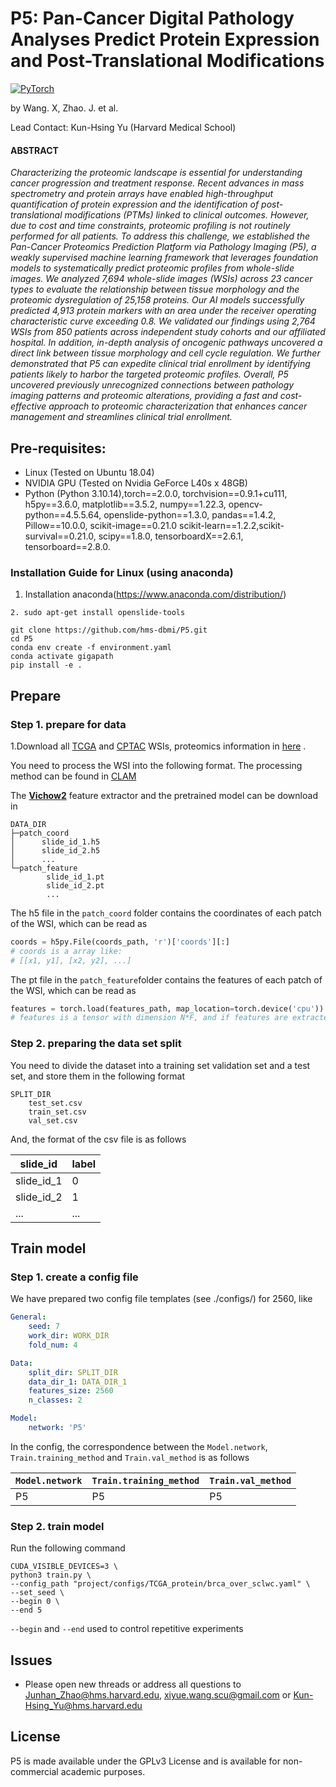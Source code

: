 # P5: Pan-Cancer Digital Pathology Analyses Predict Protein Expression and Post-Translational Modifications

<a href="https://pytorch.org/get-started/locally/"><img alt="PyTorch" src="https://img.shields.io/badge/PyTorch-ee4c2c?logo=pytorch&logoColor=white"></a>

by Wang. X, Zhao. J. et al.

Lead Contact: Kun-Hsing Yu (Harvard Medical School)

#### ABSTRACT 
*Characterizing the proteomic landscape is essential for understanding cancer progression and treatment response. Recent advances in mass spectrometry and protein arrays have enabled high-throughput quantification of protein expression and the identification of post-translational modifications (PTMs) linked to clinical outcomes. However, due to cost and time constraints, proteomic profiling is not routinely performed for all patients. To address this challenge, we established the Pan-Cancer Proteomics Prediction Platform via Pathology Imaging (P5), a weakly supervised machine learning framework that leverages foundation models to systematically predict proteomic profiles from whole-slide images. We analyzed 7,694 whole-slide images (WSIs) across 23 cancer types to evaluate the relationship between tissue morphology and the proteomic dysregulation of 25,158 proteins. Our AI models successfully predicted 4,913 protein markers with an area under the receiver operating characteristic curve exceeding 0.8. We validated our findings using 2,764 WSIs from 850 patients across independent study cohorts and our affiliated hospital. In addition, in-depth analysis of oncogenic pathways uncovered a direct link between tissue morphology and cell cycle regulation. We further demonstrated that P5 can expedite clinical trial enrollment by identifying patients likely to harbor the targeted proteomic profiles. Overall, P5 uncovered previously unrecognized connections between pathology imaging patterns and proteomic alterations, providing a fast and cost-effective approach to proteomic characterization that enhances cancer management and streamlines clinical trial enrollment.*

## Pre-requisites:
* Linux (Tested on Ubuntu 18.04)
* NVIDIA GPU (Tested on Nvidia GeForce L40s x 48GB)
* Python (Python 3.10.14),torch==2.0.0,
torchvision==0.9.1+cu111, h5py==3.6.0, matplotlib==3.5.2, numpy==1.22.3, opencv-python==4.5.5.64, openslide-python==1.3.0, pandas==1.4.2, Pillow==10.0.0, scikit-image==0.21.0
scikit-learn==1.2.2,scikit-survival==0.21.0, scipy==1.8.0, tensorboardX==2.6.1, tensorboard==2.8.0.

### Installation Guide for Linux (using anaconda)
1. Installation anaconda(https://www.anaconda.com/distribution/)
```
2. sudo apt-get install openslide-tools
```



```
git clone https://github.com/hms-dbmi/P5.git
cd P5
conda env create -f environment.yaml
conda activate gigapath
pip install -e .

```



## Prepare

### Step 1. prepare for data

1.Download all [TCGA](https://portal.gdc.cancer.gov/) and [CPTAC](https://cancerimagingarchive.net/datascope/cptac) WSIs, proteomics information in [here](https://www.cbioportal.org) .


You need to process the WSI into the following format. The processing method can be found in [CLAM](https://github.com/mahmoodlab/CLAM)

The **[Vichow2](https://huggingface.co/paige-ai/Virchow2)** feature extractor and the pretrained model can be download in  



```
DATA_DIR
├─patch_coord
│      slide_id_1.h5
│      slide_id_2.h5
│      ...
└─patch_feature
        slide_id_1.pt
        slide_id_2.pt
        ...
```

The h5 file in the `patch_coord` folder contains the coordinates of each patch of the WSI, which can be read as

```python
coords = h5py.File(coords_path, 'r')['coords'][:]
# coords is a array like:
# [[x1, y1], [x2, y2], ...]
```

The pt file in the `patch_feature`folder contains the features of each patch of the WSI, which can be read as

```python
features = torch.load(features_path, map_location=torch.device('cpu'))
# features is a tensor with dimension N*F, and if features are extracted using CTransPath, F is 768
```

### Step 2. preparing the data set split

You need to divide the dataset into a training set validation set and a test set, and store them in the following format

```
SPLIT_DIR
    test_set.csv
    train_set.csv
    val_set.csv
```

And, the format of the csv file is as follows

| slide_id   | label |
| ---------- | ----- |
| slide_id_1 | 0     |
| slide_id_2 | 1     |
| ...        | ...   |

## Train model

### Step 1. create a config file

We have prepared two config file templates (see ./configs/) for 2560, like

```yaml
General:
    seed: 7
    work_dir: WORK_DIR
    fold_num: 4

Data:
    split_dir: SPLIT_DIR
    data_dir_1: DATA_DIR_1 
    features_size: 2560
    n_classes: 2

Model:
    network: 'P5'
```

In the config, the correspondence between the `Model.network`, `Train.training_method` and `Train.val_method` is as follows

| `Model.network` | `Train.training_method` | `Train.val_method` |
|-----------------|-------------------------|--------------------|
| P5             | P5                     | P5                |

### Step 2. train model

Run the following command

```shell
CUDA_VISIBLE_DEVICES=3 \
python3 train.py \
--config_path "project/configs/TCGA_protein/brca_over_sclwc.yaml" \
--set_seed \
--begin 0 \
--end 5
```

`--begin` and `--end` used to control repetitive experiments



## Issues
- Please open new threads or address all questions to Junhan_Zhao@hms.harvard.edu, xiyue.wang.scu@gmail.com or Kun-Hsing_Yu@hms.harvard.edu

## License
P5 is made available under the GPLv3 License and is available for non-commercial academic purposes. 